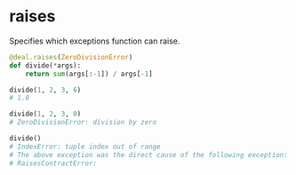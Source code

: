 # raises

Specifies which exceptions function can raise.


```python
@deal.raises(ZeroDivisionError)
def divide(*args):
    return sum(args[:-1]) / args[-1]

divide(1, 2, 3, 6)
# 1.0

divide(1, 2, 3, 0)
# ZeroDivisionError: division by zero

divide()
# IndexError: tuple index out of range
# The above exception was the direct cause of the following exception:
# RaisesContractError:
```
